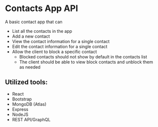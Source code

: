 # Contacts App API

A basic contact app that can

- List all the contacts in the app
- Add a new contact
- View the contact information for a single contact
- Edit the contact information for a single contact
- Allow the client to block a specific contact
  - Blocked contacts should not show by default in the contacts list
  - The client should be able to view block contacts and unblock them as needed

## Utilized tools:

- React
- Bootstrap
- MongoDB (Atlas)
- Express
- NodeJS
- REST API/GraphQL
